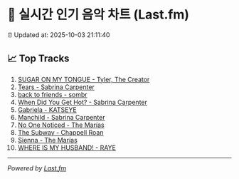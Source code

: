 # 🎵 실시간 인기 음악 차트 (Last.fm)

⏰ Updated at: 2025-10-03 21:11:40

## 📈 Top Tracks

1. [SUGAR ON MY TONGUE - Tyler, The Creator](https://www.last.fm/music/Tyler,+The+Creator/_/SUGAR+ON+MY+TONGUE)
2. [Tears - Sabrina Carpenter](https://www.last.fm/music/Sabrina+Carpenter/_/Tears)
3. [back to friends - sombr](https://www.last.fm/music/sombr/_/back+to+friends)
4. [When Did You Get Hot? - Sabrina Carpenter](https://www.last.fm/music/Sabrina+Carpenter/_/When+Did+You+Get+Hot%3F)
5. [Gabriela - KATSEYE](https://www.last.fm/music/KATSEYE/_/Gabriela)
6. [Manchild - Sabrina Carpenter](https://www.last.fm/music/Sabrina+Carpenter/_/Manchild)
7. [No One Noticed - The Marías](https://www.last.fm/music/The+Mar%C3%ADas/_/No+One+Noticed)
8. [The Subway - Chappell Roan](https://www.last.fm/music/Chappell+Roan/_/The+Subway)
9. [Sienna - The Marías](https://www.last.fm/music/The+Mar%C3%ADas/_/Sienna)
10. [WHERE IS MY HUSBAND! - RAYE](https://www.last.fm/music/RAYE/_/WHERE+IS+MY+HUSBAND%21)

---
*Powered by [Last.fm](https://www.last.fm)*
